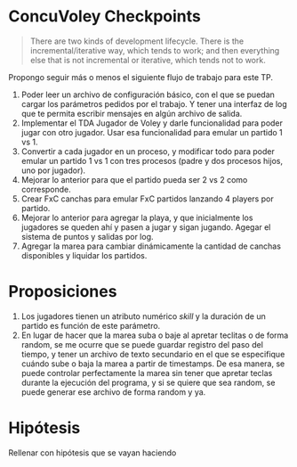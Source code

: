 # ConcuVoley Checkpoints

> There are two kinds of development lifecycle. 
> There is the incremental/iterative way, which tends to work; and then everything else that is not incremental or iterative, which tends not to work.

Propongo seguir más o menos el siguiente flujo de trabajo para este TP.

1. Poder leer un archivo de configuración básico, con el que se puedan cargar los parámetros pedidos por el trabajo. Y tener una interfaz de log que te permita escribir mensajes en algún archivo de salida.
2. Implementar el TDA Jugador de Voley y darle funcionalidad para poder jugar con otro jugador. Usar esa funcionalidad para emular un partido 1 vs 1.
3. Convertir a cada jugador en un proceso, y modificar todo para poder emular un partido 1 vs 1 con tres procesos (padre y dos procesos hijos, uno por jugador).
4. Mejorar lo anterior para que el partido pueda ser 2 vs 2 como corresponde. 
5. Crear FxC canchas para emular FxC partidos lanzando 4 players por partido.
6. Mejorar lo anterior para agregar la playa, y que inicialmente los jugadores se queden ahí y pasen a jugar y sigan jugando. Agegar el sistema de puntos y salidas por log.
7. Agregar la marea para cambiar dinámicamente la cantidad de canchas disponibles y liquidar los partidos.

# Proposiciones

1. Los jugadores tienen un atributo numérico _skill_ y la duración de un partido es función de este parámetro.
2. En lugar de hacer que la marea suba o baje al apretar teclitas o de forma random, se me ocurre que se puede guardar registro del paso del tiempo, y tener un archivo de texto secundario en el que se especifique cuándo sube o baja la marea a partir de timestamps. De esa manera, se puede controlar perfectamente la marea sin tener que apretar teclas durante la ejecución del programa, y si se quiere que sea random, se puede generar ese archivo de forma random y ya.

# Hipótesis

Rellenar con hipótesis que se vayan haciendo
